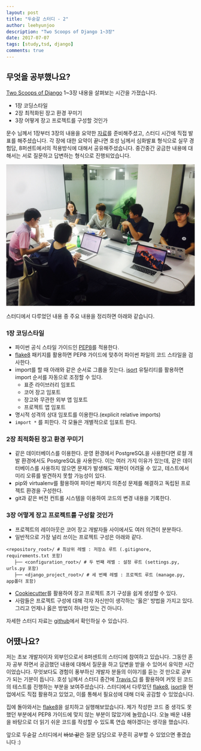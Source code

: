 ```yaml
---
layout: post
title: "두숟갈 스터디 - 2"
author: leehyunjoo
description: "Two Scoops of Django 1~3장"
date: 2017-07-07
tags: [study,tsd, django]
comments: true
---
```

## 무엇을 공부했나요?
[Two Scoops of Django](https://www.twoscoopspress.com/products/two-scoops-of-django-1-11) 1~3장 내용을 살펴보는 시간을 가졌습니다.

- 1장 코딩스타일
- 2장 최적화된 장고 환경 꾸미기
- 3장 어떻게 장고 프로젝트를 구성할 것인가

문수 님께서 1장부터 3장의 내용을 요약한 [자료](https://github.com/8percent/tsd)를 준비해주셨고, 스터디 시간에 직접 발표를 해주셨습니다. 각 장에 대한 요약이 끝나면 호성 님께서 심화발표 형식으로 실무 경험담, 8퍼센트에서의 적용방식에 대해서 공유해주셨습니다. 중간중간 궁금한 내용에 대해서는 서로 질문하고 답변하는 형식으로 진행되었습니다.

![스터디풍경](/images/tsd-2-1.jpeg)


스터디에서 다루었던 내용 중 주요 내용을 정리하면 아래와 같습니다.

### 1장 코딩스타일
- 파이썬 공식 스타일 가이드인 [PEP8](https://www.python.org/dev/peps/pep-0008/)를 적용한다.
- [flake8](http://flake8.pycqa.org/en/latest/index.html#quickstart) 패키지를 활용하면 PEP8 가이드에 맞추어 파이썬 파일의 코드 스타일을 검사한다.
- import를 할 때 아래와 같은 순서로 그룹을 짓는다. [isort](https://github.com/timothycrosley/isort) 유틸리티를 활용하면 import 순서를 자동으로 조정할 수 있다.
  - 표준 라이브러리 임포트
  - 코어 장고 임포트
  - 장고와 무관한 외부 앱 임포트
  - 프로젝트 앱 임포트
- 명시적 성격의 상대 임포트를 이용한다.(explicit relative imports)
- `import *` 를 피한다. 각 모듈은 개별적으로 임포트 한다.

### 2장 최적화된 장고 환경 꾸미기
- 같은 데이터베이스를 이용한다. 운영 환경에서 PostgreSQL을 사용한다면 로컬 개발 환경에서도 PostgreSQL을 사용한다. 이는 여러 가지 이유가 있는데, 같은 데이터베이스를 사용하지 않으면 문제가 발생해도 재현이 어려울 수 있고, 테스트에서 미리 오류를 발견하지 못할 가능성이 있다.
- pip와 virtualenv를 활용하여 파이썬 패키지 의존성 문제를 해결하고 독립된 프로젝트 환경을 구성한다.
- git과 같은 버전 컨트롤 시스템을 이용하여 코드의 변경 내용을 기록한다.

### 3장 어떻게 장고 프로젝트를 구성할 것인가
- 프로젝트의 레이아웃은 코어 장고 개발자들 사이에서도 여러 의견이 분분하다.
- 일반적으로 가장 널리 쓰이는 프로젝트 구성은 아래와 같다.

```
<repository_root>/ # 최상위 레벨 : 저장소 루트 (.gitignore, requirements.txt 포함)
   ├── <configuration_root>/ # 두 번째 레벨 : 설정 루트 (settings.py, urls.py 포함)
   ├── <django_project_root>/ # 세 번째 레벨 : 프로젝트 루트 (manage.py, app폴더 포함)
```
- [Cookiecutter](https://github.com/pydanny/cookiecutter-django)를 활용하여 장고 프로젝트 초기 구성을 쉽게 생성할 수 있다.
- 사람들은 프로젝트 구성에 대해 각자 자신만이 생각하는 '옳은' 방법을 가지고 있다. 그리고 언제나 옳은 방법이 하나만 있는 건 아니다.

자세한 스터디 자료는 [github](https://github.com/8percent/tsd)에서 확인하실 수 있습니다.

## 어땠나요?
저는 초보 개발자이자 외부인으로서 8퍼센트의 스터디에 참여하고 있습니다. 그동안 혼자 공부 하면서 궁금했던 내용에 대해서 질문을 하고 답변을 받을 수 있어서 유익한 시간이었습니다. 무엇보다도 경험이 풍부하신 개발자 분들의 이야기를 듣는 것 만으로 공부가 되는 기분이 듭니다. 호성 님께서 스터디 중간에 [Travis CI](https://travis-ci.org/) 를 활용하여 커밋 된 코드의 테스트를 진행하는 부분을 보여주셨습니다. 스터디에서 다루었던 [flake8](http://flake8.pycqa.org/en/latest/index.html#quickstart), [isort](https://github.com/timothycrosley/isort)을 현업에서도 직접 활용하고 있었고, 이를 통해서 필요성에 대해 더욱 공감할 수 있었습니다.  

집에 돌아와서는 [flake8](http://flake8.pycqa.org/en/latest/index.html#quickstart)을 설치하고 실행해보았습니다. 제가 작성한 코드 중 생각도 못했던 부분에서 PEP8 가이드에 맞지 않는 부분이 많았기에 놀랐습니다. 오늘 배운 내용을 바탕으로 더 읽기 쉬운 코드를 작성할 수 있도록 연습 해야겠다는 생각을 했습니다.

앞으로 두숟갈 스터디에서 ~~바보 같은~~ 질문 담당으로 꾸준히 공부할 수 있었으면 좋겠습니다 :)
